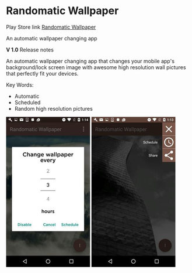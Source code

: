 # Randomatic Wallpaper

Play Store link [Randomatic Wallpaper](https://play.google.com/store/apps/details?id=com.junyuzhou.jywallpaper)

An automatic wallpaper changing app


**V 1.0** Release notes


An automatic wallpaper changing app that changes your mobile app's background/lock screen image with awesome high resolution wall pictures that perfectly fit your devices.


Key Words:
* Automatic
* Scheduled
* Random high resolution pictures


![](demoPhotos/git_1.jpg?raw=true "Schedule Dialog")
![](demoPhotos/git_2.jpg?raw=true "option menu")
